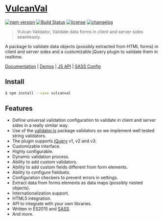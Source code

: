 # [VulcanVal](http://vulcan-estudios.github.io/vulcanval)

[![npm version](https://badge.fury.io/js/vulcanval.svg)](https://badge.fury.io/js/vulcanval)
[![Build Status](https://travis-ci.org/vulcan-estudios/vulcanval.svg?branch=master)](https://travis-ci.org/vulcan-estudios/vulcanval)
[![license](https://img.shields.io/github/license/vulcan-estudios/vulcanval.svg?maxAge=2592000)](./LICENSE)
[![changelog](https://img.shields.io/badge/changelog-md-007ec6.svg)](./CHANGELOG.md)

> Vulcan Validator, Validate data forms in client and server sides seamlessly.

A package to validate data objects (possibly extracted from HTML forms) in client and server sides and a customizable jQuery plugin to validate them in realtime.

[Documentation](http://vulcan-estudios.github.io/vulcanval) | [Demos](http://vulcan-estudios.github.io/vulcanval/demo) | [JS API](http://vulcan-estudios.github.io/vulcanval/doc/js) | [SASS Config](http://vulcan-estudios.github.io/vulcanval/doc/sass)

## Install

```bash
$ npm install --save vulcanval
```

## Features

- Define universal validation configuration to validate in client and server sides in a really similar way.
- Use of the [validator.js](https://github.com/chriso/validator.js) package validators so we implement well tested string validators.
- The plugin supports [jQuery](http://jquery.com) v1, v2 and v3.
- Customizable interface.
- Highly configurable.
- Dynamic validation process.
- Ability to add custom validators.
- Ability to add custom fields different from form elements.
- Ability to configure fieldsets.
- Configuration checkers to prevent errors in settings.
- Extract data from forms elements as data maps (possibly nested objects).
- Internationalization support.
- HTML5 integration.
- API to integrate with your own libraries.
- Written in ES2015 and [SASS](http://sass-lang.com).
- And more.
